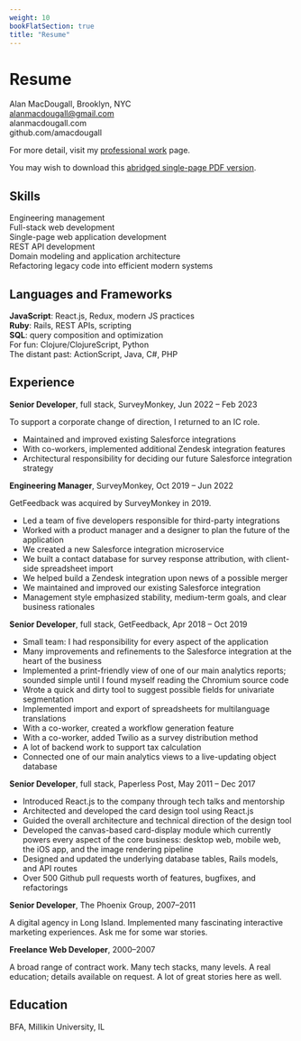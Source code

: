 ```yaml
---
weight: 10
bookFlatSection: true
title: "Resume"
---
```


# Resume

Alan MacDougall, Brooklyn, NYC  
alanmacdougall@gmail.com  
alanmacdougall.com  
github.com/amacdougall  

For more detail, visit my [professional work](/professional-work) page.

You may wish to download this [abridged single-page PDF version](/resume.pdf).

## Skills

Engineering management  
Full-stack web development  
Single-page web application development  
REST API development  
Domain modeling and application architecture  
Refactoring legacy code into efficient modern systems  

## Languages and Frameworks

**JavaScript**: React.js, Redux, modern JS practices  
**Ruby**: Rails, REST APIs, scripting  
**SQL**: query composition and optimization  
For fun: Clojure/ClojureScript, Python  
The distant past: ActionScript, Java, C#, PHP  

## Experience

**Senior Developer**, full stack, SurveyMonkey, Jun 2022 – Feb 2023

To support a corporate change of direction, I returned to an IC role.

* Maintained and improved existing Salesforce integrations
* With co-workers, implemented additional Zendesk integration features
* Architectural responsibility for deciding our future Salesforce integration
  strategy

**Engineering Manager**, SurveyMonkey, Oct 2019 – Jun 2022

GetFeedback was acquired by SurveyMonkey in 2019.

* Led a team of five developers responsible for third-party integrations
* Worked with a product manager and a designer to plan the future of the application
* We created a new Salesforce integration microservice
* We built a contact database for survey response attribution, with client-side spreadsheet import
* We helped build a Zendesk integration upon news of a possible merger
* We maintained and improved our existing Salesforce integration
* Management style emphasized stability, medium-term goals, and clear business rationales

**Senior Developer**, full stack, GetFeedback, Apr 2018 – Oct 2019

* Small team: I had responsibility for every aspect of the application
* Many improvements and refinements to the Salesforce integration at the heart of the business
* Implemented a print-friendly view of one of our main analytics reports;
  sounded simple until I found myself reading the Chromium source code
* Wrote a quick and dirty tool to suggest possible fields for univariate segmentation
* Implemented import and export of spreadsheets for multilanguage translations
* With a co-worker, created a workflow generation feature
* With a co-worker, added Twilio as a survey distribution method
* A lot of backend work to support tax calculation
* Connected one of our main analytics views to a live-updating object database

**Senior Developer**, full stack, Paperless Post, May 2011 – Dec 2017

* Introduced React.js to the company through tech talks and mentorship
* Architected and developed the card design tool using React.js
* Guided the overall architecture and technical direction of the design tool
* Developed the canvas-based card-display module which currently powers every
  aspect of the core business: desktop web, mobile web, the iOS app, and the
  image rendering pipeline
* Designed and updated the underlying database tables, Rails models, and API
  routes
* Over 500 Github pull requests worth of features, bugfixes, and refactorings

**Senior Developer**, The Phoenix Group, 2007–2011

A digital agency in Long Island. Implemented many fascinating interactive
marketing experiences. Ask me for some war stories.

**Freelance Web Developer**, 2000–2007

A broad range of contract work. Many tech stacks, many levels. A real education;
details available on request. A lot of great stories here as well.

## Education

BFA, Millikin University, IL
